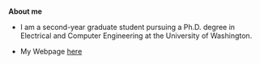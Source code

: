<br />

**About me**

- I am a second-year graduate student pursuing a Ph.D. degree in Electrical and Computer Engineering at the University of Washington.

- My Webpage [here](https://hsiangwei0903.github.io/)
